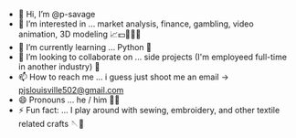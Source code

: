 - 👋 Hi, I’m @p-savage
- 👀 I’m interested in ... market analysis, finance, gambling, video animation, 3D modeling 📈💵🎲👾🧬
- 🌱 I’m currently learning ... Python 🐍
- 💞️ I’m looking to collaborate on ... side projects (I'm employeed full-time in another industry) 💼
- 📫 How to reach me ... i guess just shoot me an email ->   pjslouisville502@gmail.com 
- 😄 Pronouns ... he / him 👨‍🦰
- ⚡ Fun fact: ... I play around with sewing, embroidery, and other textile related crafts 🪡🧵

<!---
p-savage/p-savage is a ✨ special ✨ repository because its `README.md` (this file) appears on your GitHub profile.
You can click the Preview link to take a look at your changes.
--->

